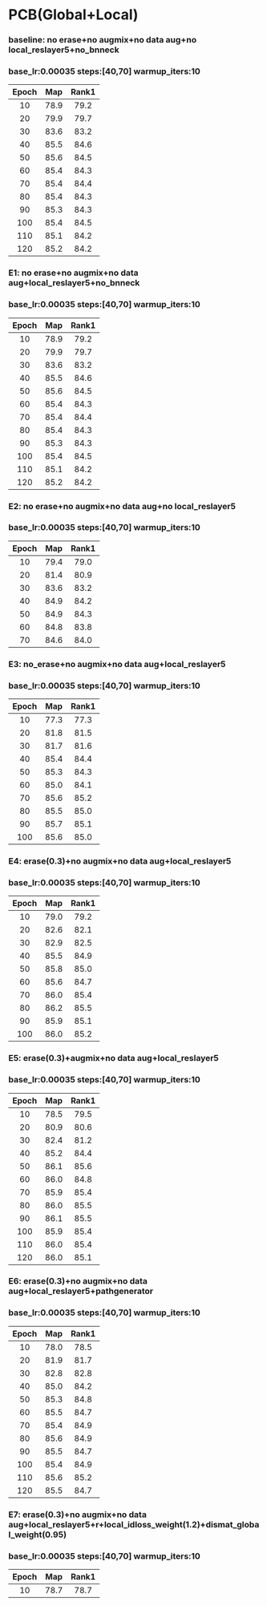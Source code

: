 # PCB(Global+Local)

### baseline: no erase+no augmix+no data aug+no local_reslayer5+no_bnneck
### base_lr:0.00035 steps:[40,70] warmup_iters:10
|Epoch|Map|Rank1|
 |:------:|:------:|:------:|
 |10|78.9|79.2|
 |20|79.9|79.7|
 |30|83.6|83.2|
 |40|85.5|84.6|
 |50|85.6|84.5|
 |60|85.4|84.3|
 |70|85.4|84.4|
 |80|85.4|84.3|
 |90|85.3|84.3|
 |100|85.4|84.5|
 |110|85.1|84.2|
 |120|85.2|84.2|
 
### E1: no erase+no augmix+no data aug+local_reslayer5+no_bnneck
### base_lr:0.00035 steps:[40,70] warmup_iters:10
|Epoch|Map|Rank1|
 |:------:|:------:|:------:|
 |10|78.9|79.2|
 |20|79.9|79.7|
 |30|83.6|83.2|
 |40|85.5|84.6|
 |50|85.6|84.5|
 |60|85.4|84.3|
 |70|85.4|84.4|
 |80|85.4|84.3|
 |90|85.3|84.3|
 |100|85.4|84.5|
 |110|85.1|84.2|
 |120|85.2|84.2|

### E2: no erase+no augmix+no data aug+no local_reslayer5 
### base_lr:0.00035 steps:[40,70] warmup_iters:10
|Epoch|Map|Rank1|
 |:------:|:------:|:------:|
 |10|79.4|79.0|
 |20|81.4|80.9|
 |30|83.6|83.2|
 |40|84.9|84.2|
 |50|84.9|84.3|
 |60|84.8|83.8|
 |70|84.6|84.0|

### E3: no_erase+no augmix+no data aug+local_reslayer5
### base_lr:0.00035 steps:[40,70] warmup_iters:10
|Epoch|Map|Rank1|
 |:------:|:------:|:------:|
 |10|77.3|77.3|
 |20|81.8|81.5|
 |30|81.7|81.6|
 |40|85.4|84.4|
 |50|85.3|84.3|
 |60|85.0|84.1|
 |70|85.6|85.2|
 |80|85.5|85.0|
 |90|85.7|85.1|
 |100|85.6|85.0|
 
### E4: erase(0.3)+no augmix+no data aug+local_reslayer5
### base_lr:0.00035 steps:[40,70] warmup_iters:10
|Epoch|Map|Rank1|
 |:------:|:------:|:------:|
 |10|79.0|79.2|
 |20|82.6|82.1|
 |30|82.9|82.5|
 |40|85.5|84.9|
 |50|85.8|85.0|
 |60|85.6|84.7|
 |70|86.0|85.4|
 |80|86.2|85.5|
 |90|85.9|85.1|
 |100|86.0|85.2|


### E5: erase(0.3)+augmix+no data aug+local_reslayer5
### base_lr:0.00035 steps:[40,70] warmup_iters:10
|Epoch|Map|Rank1|
 |:------:|:------:|:------:|
 |10|78.5|79.5|
 |20|80.9|80.6|
 |30|82.4|81.2|
 |40|85.2|84.4|
 |50|86.1|85.6|
 |60|86.0|84.8|
 |70|85.9|85.4|
 |80|86.0|85.5|
 |90|86.1|85.5|
 |100|85.9|85.4|
 |110|86.0|85.4|
 |120|86.0|85.1|
 
### E6: erase(0.3)+no augmix+no data aug+local_reslayer5+pathgenerator
### base_lr:0.00035 steps:[40,70] warmup_iters:10
|Epoch|Map|Rank1|
 |:------:|:------:|:------:|
 |10|78.0|78.5|
 |20|81.9|81.7|
 |30|82.8|82.8|
 |40|85.0|84.2|
 |50|85.3|84.8|
 |60|85.5|84.7|
 |70|85.4|84.9|
 |80|85.6|84.9|
 |90|85.5|84.7|
 |100|85.4|84.9|
 |110|85.6|85.2|
 |120|85.5|84.7|

### E7: erase(0.3)+no augmix+no data aug+local_reslayer5+r+local_idloss_weight(1.2)+dismat_global_weight(0.95)
### base_lr:0.00035 steps:[40,70] warmup_iters:10
|Epoch|Map|Rank1|
 |:------:|:------:|:------:|
 |10|78.7|78.7|
 
